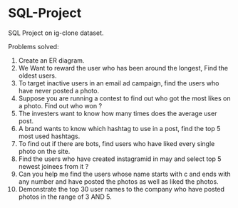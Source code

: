 # SQL-Project
SQL Project on ig-clone dataset.

Problems solved:

1. Create an ER diagram.
2. We Want to reward the user who has been around the longest, Find the oldest users.
3. To target inactive users in an email ad campaign, find the users who have never posted a photo.
4. Suppose you are running a contest to find out who got the most likes on a photo. Find out who won ?
5. The investers want to know how many times does the average user post.
6. A brand wants to know which hashtag to use in a post, find the top 5 most used hashtags.
7. To find out if there are bots, find users who have liked every single photo on the site.
8. Find the users who have created instagramid in may and select top 5 newest joinees from it ?
9. Can you help me find the users whose name starts with c and ends with any number and have posted the photos as well as liked the photos.
10. Demonstrate the top 30 user names to the company who have posted photos in the range of 3 AND 5.
